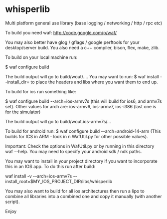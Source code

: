 whisperlib
==========

Multi platform general use library (base logging / networking / http / rpc etc)

To build you need waf:
http://code.google.com/p/waf/

You may also better have glog / gflags / google perftools for your 
desktop/server build. You also need a c++ compiler, bison, flex, make, zlib.

To build on your local machine run:

$ waf configure build

The build output will go to build/wout/.... You may want to run:
$ waf install --install_dir=<your install dir>
to place the headers and libs where you want them to end up.

To build for ios run something like:

$ waf configure build --arch=ios-armv7s
(this will build for ios6, and armv7s set). Other values for arch are:
ios-armv6, ios-armv7, ios-i386  (last one is for the simulator)

The build output will go to build/wout.ios-armv7s/...

To build for android run:
$ waf configure build --arch=android-14-arm
(This builds for ICS in ARM - look in n WafUtil.py for other possible values).

Important:
Check the options in WafUtil.py or by running in this directory waf --help.
You may need to specify your android sdk / ndk paths.


You may want to install in your project directory if you want to incorporate
this in an IOS app. To do this run after build:

waf install -v --arch=ios-armv7s --install_root=$MY_IOS_PROJECT_DIR/libs/whisperlib

You may also want to build for all ios architectures then run a lipo to combine
all libraries into a combined one and copy it manually (with another script).

Enjoy


